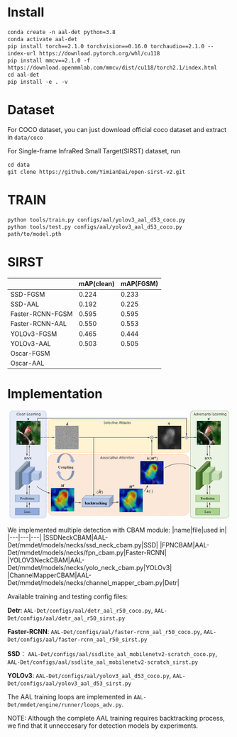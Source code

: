 # Install
```
conda create -n aal-det python=3.8
conda activate aal-det
pip install torch==2.1.0 torchvision==0.16.0 torchaudio==2.1.0 --index-url https://download.pytorch.org/whl/cu118
pip install mmcv==2.1.0 -f https://download.openmmlab.com/mmcv/dist/cu118/torch2.1/index.html
cd aal-det
pip install -e . -v
```

# Dataset
For COCO dataset, you can just download official coco dataset and extract in ```data/coco```

For Single-frame InfraRed Small Target(SIRST) dataset, run
```shell
cd data
git clone https://github.com/YimianDai/open-sirst-v2.git
```

# TRAIN

```shell
python tools/train.py configs/aal/yolov3_aal_d53_coco.py
python tools/test.py configs/aal/yolov3_aal_d53_coco.py path/to/model.pth
```

# SIRST

||mAP(clean)|mAP(FGSM)|
|---|---|---|
|SSD-FGSM|0.224|0.233|
|SSD-AAL|0.192|0.225|
|Faster-RCNN-FGSM|0.595|0.595|
|Faster-RCNN-AAL|0.550|0.553|
|YOLOv3-FGSM|0.465|0.444|
|YOLOv3-AAL|0.503|0.505|
|Oscar-FGSM|||
|Oscar-AAL|||

# Implementation

![alt text](image.png)

We implemented multiple detection with CBAM module:
|name|file|used in|
|---|---|---|
|SSDNeckCBAM|AAL-Det/mmdet/models/necks/ssd_neck_cbam.py|SSD|
|FPNCBAM|AAL-Det/mmdet/models/necks/fpn_cbam.py|Faster-RCNN|
|YOLOV3NeckCBAM|AAL-Det/mmdet/models/necks/yolo_neck_cbam.py|YOLOv3|
|ChannelMapperCBAM|AAL-Det/mmdet/models/necks/channel_mapper_cbam.py|Detr|

Available training and testing config files:

**Detr**: ```AAL-Det/configs/aal/detr_aal_r50_coco.py```, ```AAL-Det/configs/aal/detr_aal_r50_sirst.py```

**Faster-RCNN**: ```AAL-Det/configs/aal/faster-rcnn_aal_r50_coco.py```, ```AAL-Det/configs/aal/faster-rcnn_aal_r50_sirst.py```

**SSD**： ```AAL-Det/configs/aal/ssdlite_aal_mobilenetv2-scratch_coco.py```, ```AAL-Det/configs/aal/ssdlite_aal_mobilenetv2-scratch_sirst.py```

**YOLOv3**: ```AAL-Det/configs/aal/yolov3_aal_d53_coco.py```, ```AAL-Det/configs/aal/yolov3_aal_d53_sirst.py```

The AAL training loops are implemented in ```AAL-Det/mmdet/engine/runner/loops_adv.py```.

NOTE: Although the complete AAL training requires backtracking process, we find that it unneccesary for detection models by experiments.